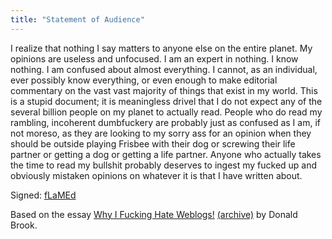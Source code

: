 ```yaml
---
title: "Statement of Audience"
---
```


I realize that nothing I say matters to anyone else on the entire planet. 
My opinions are useless and unfocused.  I am an expert in nothing.  I know
nothing.  I am confused about almost everything. I cannot, as an
individual, ever possibly know everything, or even enough to make editorial
commentary on the vast vast majority of things that exist in my world.  This
is a stupid document; it is meaningless drivel that I do not expect 
any of the several billion people on my planet to actually read.  People who 
do read my rambling, incoherent dumbfuckery are probably just as confused as 
I am, if not moreso, as they are looking to my sorry ass for an opinion when
they should be outside playing Frisbee with their dog or screwing their life
partner or getting a dog or getting a life partner.  Anyone who actually
takes the time to read my bullshit probably deserves to ingest my fucked up
and obviously mistaken opinions on whatever it is that I have written about.

Signed: [fLaMEd](/about/)

Based on the essay [Why I Fucking Hate Weblogs!](http://mama.indstate.edu/users/bones/WhyIHateWebLogs.html) [(archive)](https://web.archive.org/web/20200217165616/http://mama.indstate.edu/users/bones/WhyIHateWebLogs.html#conc) by Donald Brook.